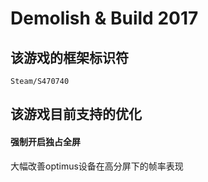 # Demolish & Build 2017  
## 该游戏的框架标识符  
`Steam/S470740`  
## 该游戏目前支持的优化  
#### 强制开启独占全屏  
大幅改善optimus设备在高分屏下的帧率表现  

